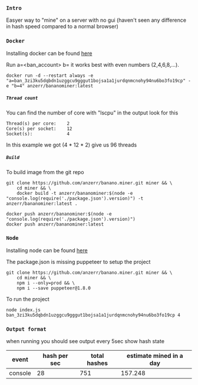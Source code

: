 
### `Intro`
Easyer way to "mine" on a server with no gui (haven't seen any difference in hash speed compared to a normal browser)

### `Docker`
Installing docker can be found [here](https://docs.docker.com/install/linux/docker-ce/ubuntu/)

Run a=<ban_account> b=<threads> it works best with even numbers (2,4,6,8,...).
```
docker run -d --restart always -e "a=ban_3zi3ku5dqbdn1uzggcu9gggut1bojsa1a1jurdqnmcnohy94nu6bo3fo19cp" -e "b=4" anzerr/bananominer:latest
```
##### `Thread count`
You can find the number of core with "lscpu" in the output look for this
```
Thread(s) per core:    2
Core(s) per socket:    12
Socket(s):             4
```
In this example we got (4 * 12 * 2) give us 96 threads

##### `Build`
To build image from the git repo
```
git clone https://github.com/anzerr/banano.miner.git miner && \
	cd miner && \
	docker build -t anzerr/bananominer:$(node -e "console.log(require('./package.json').version)") -t anzerr/bananominer:latest .

docker push anzerr/bananominer:$(node -e "console.log(require('./package.json').version)")
docker push anzerr/bananominer:latest
```

### `Node`
Installing node can be found [here](https://nodejs.org/en/download/package-manager/)

The package.json is missing puppeteer to setup the project
```
git clone https://github.com/anzerr/banano.miner.git miner && \
	cd miner && \
	npm i --only=prod && \
	npm i --save puppeteer@1.8.0
```

To run the project
```
node index.js ban_3zi3ku5dqbdn1uzggcu9gggut1bojsa1a1jurdqnmcnohy94nu6bo3fo19cp 4
```

### `Output format`
when running you should see output every 5sec show hash state

event	| hash per sec 	| total hashes 	| estimate mined in a day
--- 	| --- 			| --- 			| ---
console | 28 			| 751 			| 157.248